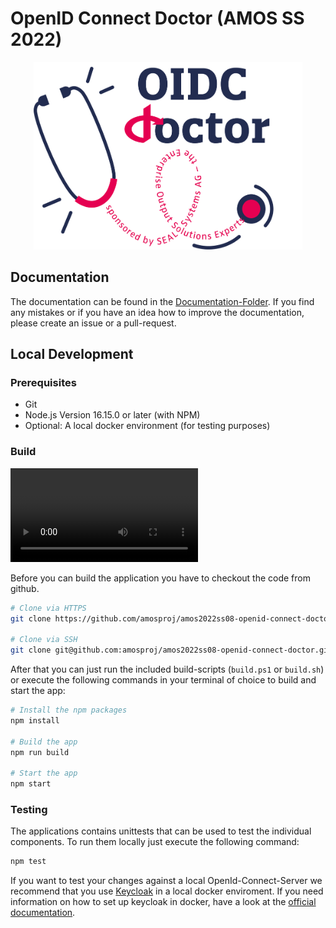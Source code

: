 # OpenID Connect Doctor (AMOS SS 2022)

<p align="center">
<img src="public/images/logo-amos.png" width="430" height="300">
</p>



## Documentation
The documentation can be found in the [Documentation-Folder](https://github.com/amosproj/amos2022ss08-openid-connect-doctor/blob/main/Documentation/user-documentation.md).
If you find any mistakes or if you have an idea how to improve the documentation, please create an issue or a pull-request.

## Local Development
### Prerequisites
* Git
* Node.js Version 16.15.0 or later (with NPM)
* Optional: A local docker environment (for testing purposes)

### Build

![How to build the application](https://raw.githubusercontent.com/amosproj/amos2022ss08-openid-connect-doctor/main/Deliverables/sprint-05/build-process-video.mp4)

Before you can build the application you have to checkout the code from github.

```sh
# Clone via HTTPS
git clone https://github.com/amosproj/amos2022ss08-openid-connect-doctor.git

# Clone via SSH
git clone git@github.com:amosproj/amos2022ss08-openid-connect-doctor.git
```

After that you can just run the included build-scripts (```build.ps1``` or ```build.sh```) or execute the following commands in your terminal of choice to build and start the app:
```sh
# Install the npm packages
npm install

# Build the app
npm run build

# Start the app
npm start
```

### Testing
The applications contains unittests that can be used to test the individual components. To run them locally just execute the following command:

```sh
npm test
```

If you want to test your changes against a local OpenId-Connect-Server we recommend that you use [Keycloak](https://github.com/keycloak/keycloak) in a local docker enviroment. If you need information on how to set up keycloak in docker, have a look at the [official documentation](https://www.keycloak.org/getting-started/getting-started-docker).
